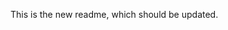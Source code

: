 
<!-- README.md is generated from README.Rmd. Please edit that file -->
This is the new readme, which should be updated.
